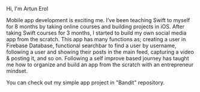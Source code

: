 Hi, I'm Artun Erol

Mobile app development is exciting me. I’ve been teaching Swift to myself for 8 months by taking online courses and building projects in iOS. After taking Swift courses for 3 months, I started to build my own social media app from the scratch. This app has many functions as; creating a user in Firebase Database, functional searchbar to find a user by username, following a user and showing their posts in the main feed, capturing a video & posting it, and so on. Following a self improve based journey has taught me how to organize and build an app from the scratch with an entrepreneur mindset. 

You can check out my simple app project in "Bandit" repository.

